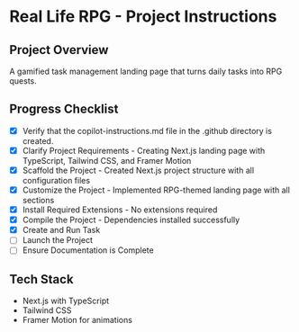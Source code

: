 # Real Life RPG - Project Instructions

## Project Overview
A gamified task management landing page that turns daily tasks into RPG quests.

## Progress Checklist

- [x] Verify that the copilot-instructions.md file in the .github directory is created.
- [x] Clarify Project Requirements - Creating Next.js landing page with TypeScript, Tailwind CSS, and Framer Motion
- [x] Scaffold the Project - Created Next.js project structure with all configuration files
- [x] Customize the Project - Implemented RPG-themed landing page with all sections
- [x] Install Required Extensions - No extensions required
- [x] Compile the Project - Dependencies installed successfully
- [x] Create and Run Task
- [ ] Launch the Project
- [ ] Ensure Documentation is Complete

## Tech Stack
- Next.js with TypeScript
- Tailwind CSS
- Framer Motion for animations
